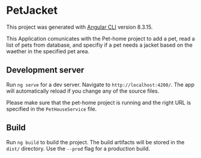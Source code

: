 # PetJacket

This project was generated with [Angular CLI](https://github.com/angular/angular-cli) version 8.3.15.

This Application comunicates with the Pet-home project to add a pet, read a list of pets from database, and specifiy if a pet needs a jacket based on the waether in the specified pet area.

## Development server

Run `ng serve` for a dev server. Navigate to `http://localhost:4200/`. The app will automatically reload if you change any of the source files.

Please make sure that the pet-home project is running and the right URL is specified in the `PetHouseService` file.


## Build

Run `ng build` to build the project. The build artifacts will be stored in the `dist/` directory. Use the `--prod` flag for a production build.

